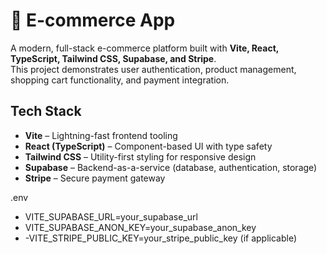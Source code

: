 # 🛒 E-commerce App

A modern, full-stack e-commerce platform built with **Vite, React, TypeScript, Tailwind CSS, Supabase, and Stripe**.  
This project demonstrates user authentication, product management, shopping cart functionality, and payment integration.



##  Tech Stack

- **Vite** – Lightning-fast frontend tooling  
- **React (TypeScript)** – Component-based UI with type safety  
- **Tailwind CSS** – Utility-first styling for responsive design  
- **Supabase** – Backend-as-a-service (database, authentication, storage)  
- **Stripe** – Secure payment gateway  


.env

- VITE_SUPABASE_URL=your_supabase_url
- VITE_SUPABASE_ANON_KEY=your_supabase_anon_key
- -VITE_STRIPE_PUBLIC_KEY=your_stripe_public_key (if applicable)


